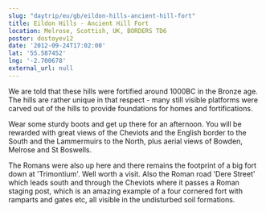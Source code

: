 ```yaml
---
slug: "daytrip/eu/gb/eildon-hills-ancient-hill-fort"
title: Eildon Hills - Ancient Hill Fort
location: Melrose, Scottish, UK, BORDERS TD6
poster: dostoyev12
date: '2012-09-24T17:02:00'
lat: '55.587452'
lng: '-2.700678'
external_url: null
---
```


We are told that these hills were fortified around 1000BC in the Bronze age. The hills are rather unique in that respect - many still visible platforms were carved out of the hills to provide foundations for homes and fortifications. 

Wear some sturdy boots and get up there for an afternoon. You will be rewarded with great views of the Cheviots and the English border to the South and the Lammermuirs to the North, plus aerial views of Bowden, Melrose and St Boswells.

The Romans were also up here and there remains the footprint of a big fort down at 'Trimontium'. Well worth a visit. Also the Roman road 'Dere Street' which leads south and through the Cheviots where it passes a Roman staging post, which is an amazing example of a four cornered fort with ramparts and gates etc, all visible in the undisturbed soil formations.

